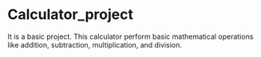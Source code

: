 # Calculator_project
It is a basic project.
This calculator perform basic mathematical operations like addition, subtraction, multiplication, and division.
